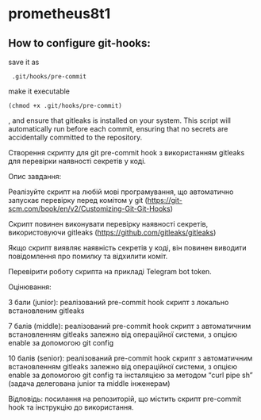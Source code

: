 # prometheus8t1
## How to configure git-hooks:
save it as
```
 .git/hooks/pre-commit
```
make it executable
```
(chmod +x .git/hooks/pre-commit)
```
, and ensure that gitleaks is installed on your system.
This script will automatically run before each commit, ensuring that no secrets are accidentally committed to the repository.

Створення скрипту для git pre-commit hook з використанням gitleaks для перевірки наявності секретів у коді.

Опис завдання:

Реалізуйте скрипт на любій мові програмування, що автоматично запускає перевірку перед комітом у git (​​https://git-scm.com/book/en/v2/Customizing-Git-Git-Hooks)

Скрипт повинен виконувати перевірку наявності секретів, використовуючи gitleaks (https://github.com/gitleaks/gitleaks)

Якщо скрипт виявляє наявність секретів у коді, він повинен виводити повідомлення про помилку та відхилити коміт.

Перевірити роботу скрипта на прикладі Telegram bot token. 

Оцінювання:

3 бали (junior): реалізований pre-commit hook скрипт з локально встановленим gitleaks

7 балів (middle): реалізований pre-commit hook скрипт з автоматичним встановленням gitleaks залежно від операційної системи, з опцією enable за допомогою git config 

10 балів (senior): реалізований pre-commit hook скрипт з автоматичним встановленням gitleaks залежно від операційної системи, з опцією enable за допомогою git config та інсталяцією за методом “curl pipe sh” (задача делегована junior та middle інженерам)

Відповідь: посилання на репозиторій, що містить скрипт pre-commit hook та інструкцію до використання.